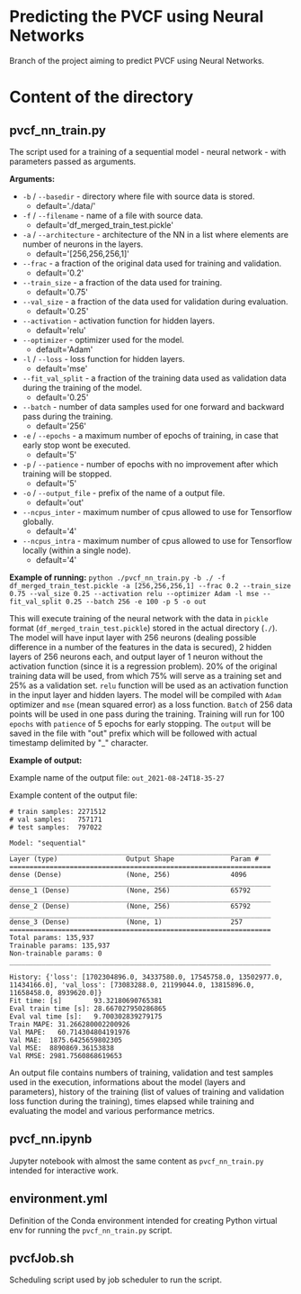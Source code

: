 # Predicting the PVCF using Neural Networks

Branch of the project aiming to predict PVCF using Neural Networks.

# Content of the directory

## pvcf_nn_train.py

The script used for a training of a sequential model - neural network - with parameters passed as arguments.

**Arguments:**
- `-b` / `--basedir` - directory where file with source data is stored.
  - default='./data/'
- `-f` / `--filename` - name of a file with source data.
  - default='df_merged_train_test.pickle'
- `-a` / `--architecture` - architecture of the NN in a list where elements are number of neurons in the layers.
  - default='[256,256,256,1]'
- `--frac` - a fraction of the original data used for training and validation.
  - default='0.2'
- `--train_size` - a fraction of the data used for training.
  - default='0.75'
- `--val_size` - a fraction of the data used for validation during evaluation.
  - default='0.25'
- `--activation` - activation function for hidden layers.
  - default='relu'
- `--optimizer` - optimizer used for the model.
  - default='Adam'
- `-l` / `--loss` - loss function for hidden layers.
  - default='mse'
- `--fit_val_split` - a fraction of the training data used as validation data during the training of the model.
  - default='0.25'
- `--batch` - number of data samples used for one forward and backward pass during the training.
  - default='256'
- `-e` / `--epochs` - a maximum number of epochs of training, in case that early stop wont be executed.
  - default='5'
- `-p` / `--patience` - number of epochs with no improvement after which training will be stopped.
  - default='5'
- `-o` / `--output_file` - prefix of the name of a output file.
  - default='out'
- `--ncpus_inter` - maximum number of cpus allowed to use for Tensorflow globally.
  - default='4'
- `--ncpus_intra` - maximum number of cpus allowed to use for Tensorflow locally (within a single node).
  - default='4'

**Example of running:**
`python ./pvcf_nn_train.py -b ./ -f df_merged_train_test.pickle -a [256,256,256,1] --frac 0.2 --train_size 0.75 --val_size 0.25 --activation relu --optimizer Adam -l mse --fit_val_split 0.25 --batch 256 -e 100 -p 5 -o out`

This will execute training of the neural network with the data in `pickle` format (`df_merged_train_test.pickle`) stored in the actual directory (`./`). The model will have input layer with 256 neurons (dealing possible difference in a number of the features in the data is secured), 2 hidden layers of 256 neurons each, and output layer of 1 neuron without the activation function (since it is a regression problem). 20% of the original training data will be used, from which 75% will serve as a training set and 25% as a validation set. `relu` function will be used as an activation function in the input layer and hidden layers. The model will be compiled with `Adam` optimizer and `mse` (mean squared error) as a loss function. `Batch` of 256 data points will be used in one pass during the training. Training will run for 100 `epochs` with `patience` of 5 epochs for early stopping. The `output` will be saved in the file with "out" prefix which will be followed with actual timestamp delimited by "_" character.

**Example of output:**

Example name of the output file: `out_2021-08-24T18-35-27`

Example content of the output file:
```
# train samples: 2271512
# val samples:   757171
# test samples:  797022

Model: "sequential"
_________________________________________________________________
Layer (type)                 Output Shape              Param #   
=================================================================
dense (Dense)                (None, 256)               4096      
_________________________________________________________________
dense_1 (Dense)              (None, 256)               65792     
_________________________________________________________________
dense_2 (Dense)              (None, 256)               65792     
_________________________________________________________________
dense_3 (Dense)              (None, 1)                 257       
=================================================================
Total params: 135,937
Trainable params: 135,937
Non-trainable params: 0
_________________________________________________________________

History: {'loss': [1702304896.0, 34337580.0, 17545758.0, 13502977.0, 11434166.0], 'val_loss': [73083288.0, 21199044.0, 13815896.0, 11658458.0, 8939620.0]}
Fit time: [s]        93.32180690765381
Eval train time [s]: 28.667027950286865
Eval val time [s]:   9.700302839279175
Train MAPE: 31.266280002200926
Val MAPE:   60.714304804191976
Val MAE:  1875.6425659802305
Val MSE:  8890869.36153838
Val RMSE: 2981.7560868619653
```

An output file contains numbers of training, validation and test samples used in the execution, informations about the model (layers and parameters), history of the training (list of values of training and validation loss function during the training), times elapsed while training and evaluating the model and various performance metrics.

## pvcf_nn.ipynb

Jupyter notebook with almost the same content as `pvcf_nn_train.py` intended for interactive work.

## environment.yml

Definition of the Conda environment intended for creating Python virtual env for running the `pvcf_nn_train.py` script.

## pvcfJob.sh

Scheduling script used by job scheduler to run the script.
